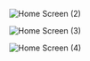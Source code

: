 ![Home Screen (2)](https://github.com/user-attachments/assets/393c83e3-52dd-4799-a5de-e15b224b0a01)

![Home Screen (3)](https://github.com/user-attachments/assets/e721803e-dee2-4463-85a1-4676839eaba0)

![Home Screen (4)](https://github.com/user-attachments/assets/64bae79a-4c74-490d-ae7d-28c84e70aa2c)


